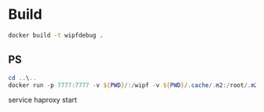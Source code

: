 # Build

```sh
docker build -t wipfdebug .
```

## PS

```powershell
cd ..\..
docker run -p 7777:7777 -v ${PWD}/:/wipf -v ${PWD}/.cache/.m2:/root/.m2 -v ${PWD}/.cache/.npm:/root/.npm -v "//var/run/docker.sock:/var/run/docker.sock"  -it wipfdebug bash
```


service haproxy start